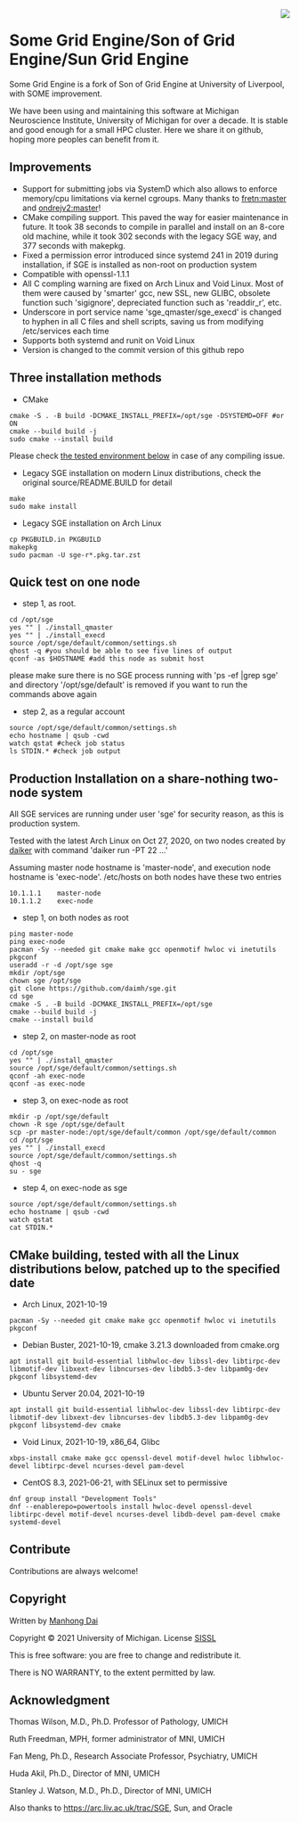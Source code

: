 <img src="mni.png" align="right" />

# Some Grid Engine/Son of Grid Engine/Sun Grid Engine

Some Grid Engine is a fork of Son of Grid Engine at University of Liverpool, with SOME improvement.

We have been using and maintaining this software at Michigan Neuroscience Institute, University of Michigan for over a decade. It is stable and good enough for a small HPC cluster. Here we share it on github, hoping more peoples can benefit from it.

## Improvements
- Support for submitting jobs via SystemD which also allows to enforce memory/cpu limitations via kernel cgroups. Many thanks to [fretn:master](https://github.com/fretn/sge) and [ondrejv2:master](https://github.com/ondrejv2/sge)!
- CMake compiling support. This paved the way for easier maintenance in future. It took 38 seconds to compile in parallel and install on an 8-core old machine, while it took 302 seconds with the legacy SGE way, and 377 seconds with makepkg.
- Fixed a permission error introduced since systemd 241 in 2019 during installation, if SGE is installed as non-root on production system
- Compatible with openssl-1.1.1
- All C compling warning are fixed on Arch Linux and Void Linux. Most of them were caused by 'smarter' gcc, new SSL, new GLIBC, obsolete function such 'sigignore', depreciated function such as 'readdir\_r', etc.
- Underscore in port service name 'sge\_qmaster/sge\_execd' is changed to hyphen in all C files and shell scripts, saving us from modifying /etc/services each time
- Supports both systemd and runit on Void Linux
- Version is changed to the commit version of this github repo

## Three installation methods

- CMake
```
cmake -S . -B build -DCMAKE_INSTALL_PREFIX=/opt/sge -DSYSTEMD=OFF #or ON 
cmake --build build -j
sudo cmake --install build
```
Please check [the tested environment below](#environmet) in case of any compiling issue.

- Legacy SGE installation on modern Linux distributions, check the original source/README.BUILD for detail
```
make
sudo make install
```

- Legacy SGE installation on Arch Linux
```
cp PKGBUILD.in PKGBUILD
makepkg
sudo pacman -U sge-r*.pkg.tar.zst
```

## Quick test on one node
- step 1, as root.
```
cd /opt/sge
yes "" | ./install_qmaster
yes "" | ./install_execd
source /opt/sge/default/common/settings.sh
qhost -q #you should be able to see five lines of output
qconf -as $HOSTNAME #add this node as submit host
```
please make sure there is no SGE process running with 'ps -ef |grep sge' and directory '/opt/sge/default' is removed if you want to run the commands above again

- step 2, as a regular account
```
source /opt/sge/default/common/settings.sh
echo hostname | qsub -cwd
watch qstat #check job status
ls STDIN.* #check job output
```

## Production Installation on a share-nothing two-node system

All SGE services are running under user 'sge' for security reason, as this is production system.

Tested with the latest Arch Linux on Oct 27, 2020, on two nodes created by [daiker](https://github.com/daimh/daiker) with command 'daiker run -PT 22 ...'

Assuming master node hostname is 'master-node', and execution node hostname is 'exec-node'. /etc/hosts on both nodes have these two entries
```
10.1.1.1	master-node
10.1.1.2	exec-node
```

- step 1, on both nodes as root
```
ping master-node
ping exec-node
pacman -Sy --needed git cmake make gcc openmotif hwloc vi inetutils pkgconf
useradd -r -d /opt/sge sge
mkdir /opt/sge
chown sge /opt/sge
git clone https://github.com/daimh/sge.git
cd sge
cmake -S . -B build -DCMAKE_INSTALL_PREFIX=/opt/sge
cmake --build build -j 
cmake --install build
```

- step 2, on master-node as root
```
cd /opt/sge
yes "" | ./install_qmaster
source /opt/sge/default/common/settings.sh
qconf -ah exec-node
qconf -as exec-node
```

- step 3, on exec-node as root
```
mkdir -p /opt/sge/default
chown -R sge /opt/sge/default
scp -pr master-node:/opt/sge/default/common /opt/sge/default/common
cd /opt/sge
yes "" | ./install_execd
source /opt/sge/default/common/settings.sh
qhost -q
su - sge
```

- step 4, on exec-node as sge
```
source /opt/sge/default/common/settings.sh
echo hostname | qsub -cwd
watch qstat
cat STDIN.*
```

## <a name=environmet></a>CMake building, tested with all the Linux distributions below, patched up to the specified date

- Arch Linux, 2021-10-19
```
pacman -Sy --needed git cmake make gcc openmotif hwloc vi inetutils pkgconf
```

- Debian Buster, 2021-10-19, cmake 3.21.3 downloaded from cmake.org
```
apt install git build-essential libhwloc-dev libssl-dev libtirpc-dev libmotif-dev libxext-dev libncurses-dev libdb5.3-dev libpam0g-dev pkgconf libsystemd-dev
```

- Ubuntu Server 20.04, 2021-10-19
```
apt install git build-essential libhwloc-dev libssl-dev libtirpc-dev libmotif-dev libxext-dev libncurses-dev libdb5.3-dev libpam0g-dev pkgconf libsystemd-dev cmake
```

- Void Linux, 2021-10-19, x86\_64, Glibc
```
xbps-install cmake make gcc openssl-devel motif-devel hwloc libhwloc-devel libtirpc-devel ncurses-devel pam-devel
```

- CentOS 8.3, 2021-06-21, with SELinux set to permissive
```
dnf group install "Development Tools"
dnf --enablerepo=powertools install hwloc-devel openssl-devel libtirpc-devel motif-devel ncurses-devel libdb-devel pam-devel cmake systemd-devel
```

## Contribute

Contributions are always welcome!

## Copyright

Written by [Manhong Dai](mailto:daimh@umich.edu)

Copyright © 2021 University of Michigan. License [SISSL](https://opensource.org/licenses/sisslpl)

This is free software: you are free to change and redistribute it.

There is NO WARRANTY, to the extent permitted by law.

## Acknowledgment

Thomas Wilson, M.D., Ph.D. Professor of Pathology, UMICH

Ruth Freedman, MPH, former administrator of MNI, UMICH

Fan Meng, Ph.D., Research Associate Professor, Psychiatry, UMICH

Huda Akil, Ph.D., Director of MNI, UMICH

Stanley J. Watson, M.D., Ph.D., Director of MNI, UMICH

Also thanks to https://arc.liv.ac.uk/trac/SGE, Sun, and Oracle

